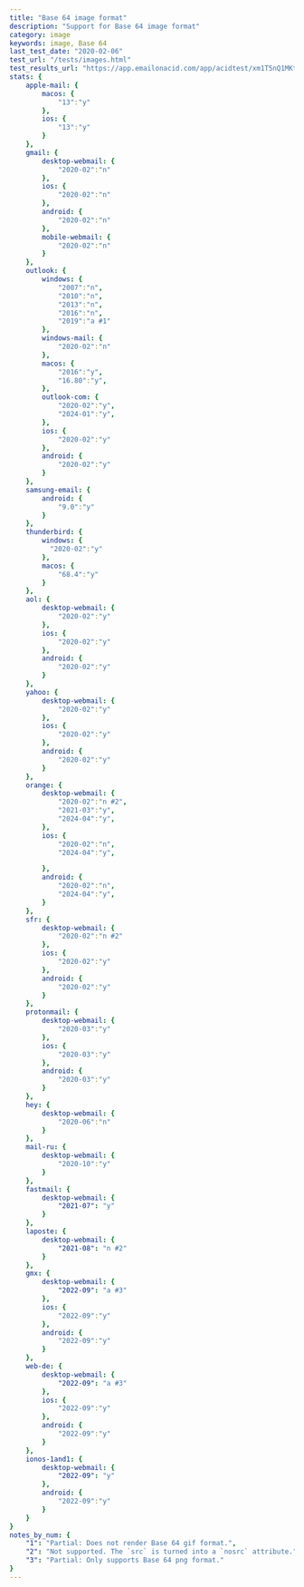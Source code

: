 ```yaml
---
title: "Base 64 image format"
description: "Support for Base 64 image format"
category: image
keywords: image, Base 64
last_test_date: "2020-02-06"
test_url: "/tests/images.html"
test_results_url: "https://app.emailonacid.com/app/acidtest/xm1T5nQ1MKtHpVSJidhagmt3Z53CjqbkMhorlvuM0Gz57/list"
stats: {
    apple-mail: {
        macos: {
            "13":"y"
        },
        ios: {
            "13":"y"
        }
    },
    gmail: {
        desktop-webmail: {
            "2020-02":"n"
        },
        ios: {
            "2020-02":"n"
        },
        android: {
            "2020-02":"n"
        },
        mobile-webmail: {
            "2020-02":"n"
        }
    },
    outlook: {
        windows: {
            "2007":"n",
            "2010":"n",
            "2013":"n",
            "2016":"n",
            "2019":"a #1"
        },
        windows-mail: {
            "2020-02":"n"
        },
        macos: {
            "2016":"y",
            "16.80":"y",
        },
        outlook-com: {
            "2020-02":"y",
            "2024-01":"y",
        },
        ios: {
            "2020-02":"y"
        },
        android: {
            "2020-02":"y"
        }
    },
    samsung-email: {
        android: {
            "9.0":"y"
        }
    },
    thunderbird: {
        windows: {
          "2020-02":"y"
        },
        macos: {
            "68.4":"y"
        }
    },
    aol: {
        desktop-webmail: {
            "2020-02":"y"
        },
        ios: {
            "2020-02":"y"
        },
        android: {
            "2020-02":"y"
        }
    },
    yahoo: {
        desktop-webmail: {
            "2020-02":"y"
        },
        ios: {
            "2020-02":"y"
        },
        android: {
            "2020-02":"y"
        }
    },
    orange: {
        desktop-webmail: {
            "2020-02":"n #2",
            "2021-03":"y",
            "2024-04":"y",
        },
        ios: {
            "2020-02":"n",
            "2024-04":"y",

        },
        android: {
            "2020-02":"n",
            "2024-04":"y",
        }
    },
    sfr: {
        desktop-webmail: {
            "2020-02":"n #2"
        },
        ios: {
            "2020-02":"y"
        },
        android: {
            "2020-02":"y"
        }
    },
    protonmail: {
        desktop-webmail: {
            "2020-03":"y"
        },
        ios: {
            "2020-03":"y"
        },
        android: {
            "2020-03":"y"
        }
    },
    hey: {
        desktop-webmail: {
            "2020-06":"n"
        }
    },
    mail-ru: {
        desktop-webmail: {
            "2020-10":"y"
        }
    },
    fastmail: {
        desktop-webmail: {
            "2021-07": "y"
        }
    },
    laposte: {
        desktop-webmail: {
            "2021-08": "n #2"
        }
    },
    gmx: {
        desktop-webmail: {
            "2022-09": "a #3"
        },
        ios: {
            "2022-09":"y"
        },
        android: {
            "2022-09":"y"
        }
    },
    web-de: {
        desktop-webmail: {
            "2022-09": "a #3"
        },
        ios: {
            "2022-09":"y"
        },
        android: {
            "2022-09":"y"
        }
    },
    ionos-1and1: {
        desktop-webmail: {
            "2022-09": "y"
        },
        android: {
            "2022-09":"y"
        }
    }
}
notes_by_num: {
    "1": "Partial: Does not render Base 64 gif format.",
    "2": "Not supported. The `src` is turned into a `nosrc` attribute.",
    "3": "Partial: Only supports Base 64 png format."
}
---
```

